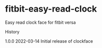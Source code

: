 # fitbit-easy-read-clock
Easy read clock face for fitbit versa

History

1.0.0 2022-03-14 Initial release of clockface